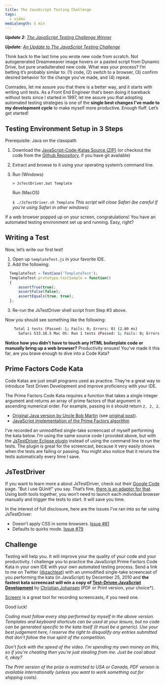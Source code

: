 ```yaml
---
title: The JavaScript Testing Challenge
tags:
  - video
medialength: 5 min
---
```


***Update 2**: [The JavaScript Testing Challenge Winner][1]*

 [1]: /web/javascript-tdd-winner/

***Update**: [An Update to The JavaScript Testing Challenge][2]*

 [2]: /web/javascript-tdd-update/

Think back to the last time you wrote new code from scratch. Not autogenerated Dreamweaver image hovers or a pasted script from Dynamic Drive, but pure unadulterated new code. What was your process? I’m betting it’s probably similar to: (1) code, (2) switch to a browser, (3) confirm desired behavior for the change you’ve made, and (4) repeat.

Comrades, let me assure you that there is a better way, and it starts with writing unit tests. As a Front End Engineer that’s been doing it bareback without tests since I started in 1997, let me assure you that adopting automated testing strategies is one of the **single best changes I’ve made to my development cycle** to make myself more productive. Enough fluff. Let’s get started!

## Testing Environment Setup in 3 Steps

Prerequisite: Java on the classpath

1.  Download the [JavaScript-Code-Katas Source (ZIP)][3] (or checkout the code from the [Github Repository][4], if you have git available)
2.  Extract and browse to it using your operating system’s command line.
3.  Run (Windows)

    `> JsTestDriver.bat Template`

    Run (MacOS)

    `$ ./JsTestDriver.sh Template`
    *This script will close Safari (be careful if you’re using Safari in other windows)*

If a web browser popped up on your screen, congratulations! You have an automated testing environment set up and running. Easy, right?

## Writing a Test

Now, let’s write our first test!

1.  Open up `templateTest.js` in your favorite IDE.
2.  Add the following:
```js
  TemplateTest = TestCase('TemplateTest');
  TemplateTest.prototype.testSample = function()
  {
      assertTrue(true);
      assertFalse(false);
      assertEquals(true, true);
  };
```

3.  Re-run the JsTestDriver shell script from Step #3 above.

Now you should see something like the following:

```sh
    Total 1 tests (Passed: 1; Fails: 0; Errors: 0) (2.00 ms)
      Safari 533.18.5 Mac OS: Run 1 tests (Passed: 1; Fails: 0; Errors 0) (2.00 ms)
```


**Notice how you didn’t have to touch any HTML boilerplate code or manually bring up a web browser?** Productivity ensues! You’ve made it this far, are you brave enough to dive into a Code Kata?

## Prime Factors Code Kata

Code Katas are just small programs used as practice. They’re a great way to introduce Test Driven Development and improve proficiency with your IDE.

The Prime Factors Code Kata requires a function that takes a single integer argument and returns an array of prime factors of that argument in ascending numerical order. For example, passing in `8` should return `2, 2, 2`.

*   [Original Java version by Uncle Bob Martin][5] (see [original post][6]).
*   [JavaScript implementation of the Prime Factors algorithm][7]

I’ve recorded an unmodified single-take screencast of myself performing the kata below. I’m using the same source code I provided above, but with the [JsTestDriver Eclipse plugin][8] instead of using the command line to run the tests. The plugin is great for the screencast, because it very easily shows when the tests are failing or passing. You might also notice that it reruns the tests automatically every time I save.

<div><youtube-lite-player @slug="zsCYkmAJBAY" @label="{{ title }}"></youtube-lite-player></div>


## JsTestDriver

If you want to learn more a about JsTestDriver, check out their [Google Code][9] page. “But I use QUnit!” you say. That’s fine, [there is an adaptor for that][10]. Using both tools together, you won’t need to launch each individual browser manually and trigger the tests to start. It will save you time.

In the interest of full disclosure, here are the issues I’ve ran into so far using JsTestDriver:

 * Doesn’t apply CSS in some browsers. [Issue #81][11]
 * Defaults to quirks mode. [Issue #79][12]

## Challenge

Testing will help you. It will improve your the quality of your code and your productivity. I challenge you to practice the JavaScript Prime Factors Code Kata in your own IDE with your own automated testing process. Send a link to me on Twitter ([@zachleat][13]) with an unmodified single-take screencast of you performing the kata (in JavaScript) by December 25, 2010 and **the fastest kata screencast will win a copy of [Test-Driven JavaScript Development][14]** by [Christian Johansen][15] (PDF or Print version, your choice*).

[Screenr][16] is a great tool for recording screencasts, if you need one.

Good luck!

*Coding must follow every step performed by myself in the above version. Templates and keyboard shortcuts can be used at your leisure, but no code can be generated specific to the kata itself (it must be a generic). Use your best judgement here, I reserve the right to disqualify any entries submitted that don’t follow the true spirit of the competition.*

*Don’t fuck with the speed of the video. I’m spending my own money on this, so if you’re cheating then you’re just stealing from me. Just be cool about it, okay?*

*The Print version of the prize is restricted to USA or Canada, PDF version is available internationally (unless you want to work something out for shipping costs).*

 [3]: https://github.com/zachleat/JavaScript-Code-Katas/zipball/master
 [4]: https://github.com/zachleat/JavaScript-Code-Katas
 [5]: https://docs.google.com/present/edit?id=0AVz1CG9ZSGbWZG5iajc4c18zN2R2NzJnZmRq&hl=en&authkey=CO38t6gL
 [6]: http://butunclebob.com/ArticleS.UncleBob.ThePrimeFactorsKata
 [7]: https://github.com/zachleat/JavaScript-Code-Katas/blob/master/PrimeFactors/primeFactors.js
 [8]: http://code.google.com/p/js-test-driver/wiki/UsingTheEclipsePlugin
 [9]: http://code.google.com/p/js-test-driver/
 [10]: http://code.google.com/p/js-test-driver/wiki/QUnitAdapter
 [11]: http://code.google.com/p/js-test-driver/issues/detail?id=81
 [12]: http://code.google.com/p/js-test-driver/issues/detail?id=79
 [13]: http://twitter.com/zachleat
 [14]: http://tddjs.com/
 [15]: http://twitter.com/cjno/
 [16]: http://screenr.com/
